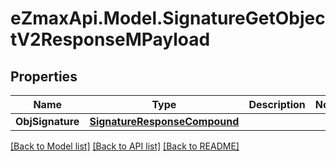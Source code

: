 
# eZmaxApi.Model.SignatureGetObjectV2ResponseMPayload

## Properties

Name | Type | Description | Notes
------------ | ------------- | ------------- | -------------
**ObjSignature** | [**SignatureResponseCompound**](SignatureResponseCompound.md) |  | 

[[Back to Model list]](../README.md#documentation-for-models)
[[Back to API list]](../README.md#documentation-for-api-endpoints)
[[Back to README]](../README.md)

